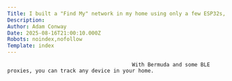```yaml
---
Title: I built a "Find My" network in my home using only a few ESP32s, and I'll never lose a device in my home again
Description: 
Author: Adam Conway
Date: 2025-08-16T21:00:10.000Z
Robots: noindex,nofollow
Template: index
---
```


                                            With Bermuda and some BLE proxies, you can track any device in your home.
                                        